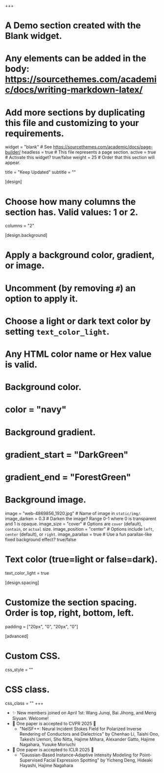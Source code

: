 +++
# A Demo section created with the Blank widget.
# Any elements can be added in the body: https://sourcethemes.com/academic/docs/writing-markdown-latex/
# Add more sections by duplicating this file and customizing to your requirements.

widget = "blank"  # See https://sourcethemes.com/academic/docs/page-builder/
headless = true  # This file represents a page section.
active = true  # Activate this widget? true/false
weight = 25  # Order that this section will appear.

title = "Keep Updated"
subtitle = ""

[design]
  # Choose how many columns the section has. Valid values: 1 or 2.
  columns = "2"

[design.background]
  # Apply a background color, gradient, or image.
  #   Uncomment (by removing `#`) an option to apply it.
  #   Choose a light or dark text color by setting `text_color_light`.
  #   Any HTML color name or Hex value is valid.

  # Background color.
  # color = "navy"
  
  # Background gradient.
  # gradient_start = "DarkGreen"
  # gradient_end = "ForestGreen"
  
  # Background image.
  image = "web-4869856_1920.jpg"  # Name of image in `static/img/`.
  image_darken = 0.3  # Darken the image? Range 0-1 where 0 is transparent and 1 is opaque.
  image_size = "cover"  #  Options are `cover` (default), `contain`, or `actual` size.
  image_position = "center"  # Options include `left`, `center` (default), or `right`.
  image_parallax = true  # Use a fun parallax-like fixed background effect? true/false
  
  # Text color (true=light or false=dark).
  text_color_light = true

[design.spacing]
  # Customize the section spacing. Order is top, right, bottom, left.
  padding = ["20px", "0", "20px", "0"]

[advanced]
 # Custom CSS. 
 css_style = ""
 
 # CSS class.
 css_class = ""
+++

<!-- - :sparkles: A new member joined on April 16th: Jovana Panic. Welcome to Osaka, Japan! -->
<!-- - :sparkles: New members joined on April 12th: Yuuki Kusu, Naoya Fukui, Yuta Murakami, Kim Hakmin, and Ryota Manaka. Enjoy your life with us! -->
- :sparkles: New members joined on April 1st: Wang Junqi, Bai Jihong, and Meng Siyuan. Welcome!
- :tada: One paper is accepted to CVPR 2025 :tada:
  - "NeISF++: Neural Incident Stokes Field for Polarized Inverse Rendering of Conductors and Dielectrics" by Chenhao Li, Taishi Ono, Takeshi Uemori, Sho Nitta, Hajime Mihara, Alexander Gatto, Hajime Nagahara, Yusuke Moriuchi
- :tada: One paper is accepted to ICLR 2025 :tada:
  - "Gaussian-Based Instance-Adaptive Intensity Modeling for Point-Supervised Facial Expression Spotting" by Yicheng Deng, Hideaki Hayashi, Hajime Nagahara
